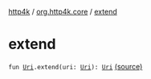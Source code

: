 [http4k](../index.md) / [org.http4k.core](index.md) / [extend](./extend.md)

# extend

`fun `[`Uri`](-uri/index.md)`.extend(uri: `[`Uri`](-uri/index.md)`): `[`Uri`](-uri/index.md) [(source)](https://github.com/http4k/http4k/blob/master/http4k-core/src/main/kotlin/org/http4k/core/Uri.kt#L62)